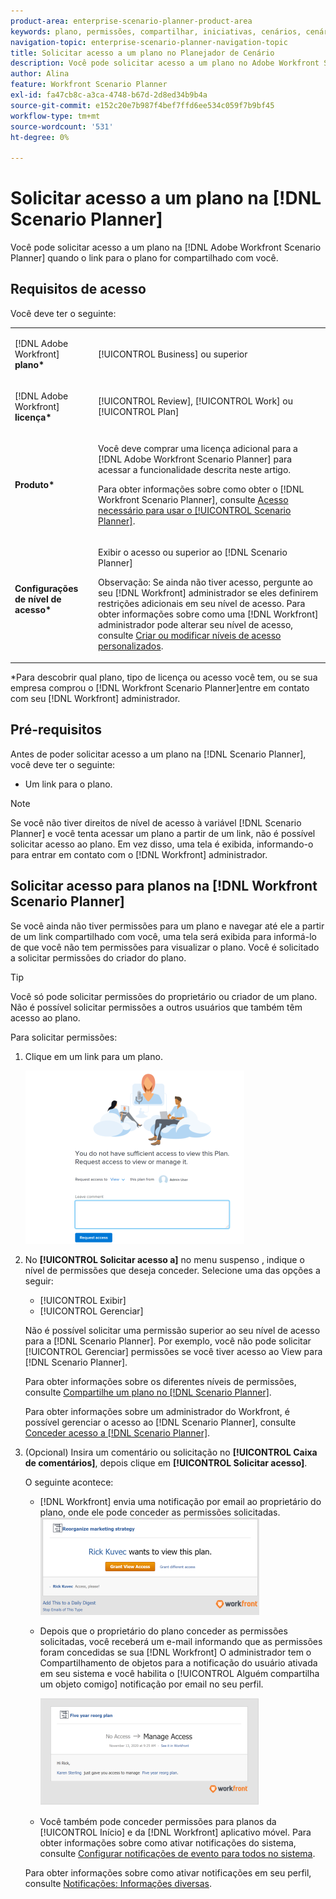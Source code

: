 ```yaml
---
product-area: enterprise-scenario-planner-product-area
keywords: plano, permissões, compartilhar, iniciativas, cenários, cenário
navigation-topic: enterprise-scenario-planner-navigation-topic
title: Solicitar acesso a um plano no Planejador de Cenário
description: Você pode solicitar acesso a um plano no Adobe Workfront Scenario Planner quando o link para o plano for compartilhado com você.
author: Alina
feature: Workfront Scenario Planner
exl-id: fa47cb8c-a3ca-4748-b67d-2d8ed34b9b4a
source-git-commit: e152c20e7b987f4bef7ffd6ee534c059f7b9bf45
workflow-type: tm+mt
source-wordcount: '531'
ht-degree: 0%

---
```


# Solicitar acesso a um plano na [!DNL Scenario Planner]

Você pode solicitar acesso a um plano na [!DNL Adobe Workfront Scenario Planner] quando o link para o plano for compartilhado com você.

## Requisitos de acesso

Você deve ter o seguinte:

<table style="table-layout:auto"> 
 <col> 
 <col> 
 <tbody> 
  <tr> 
   <td> <p>[!DNL Adobe Workfront]<b> plano*</b> </p> </td> 
   <td>[!UICONTROL Business] ou superior</td> 
  </tr> 
  <tr> 
   <td> <p>[!DNL Adobe Workfront]<b> licença*</b> </p> </td> 
   <td> <p>[!UICONTROL Review], [!UICONTROL Work] ou [!UICONTROL Plan]</p> </td> 
  </tr> 
  <tr> 
   <td><strong>Produto*</strong> </td> 
   <td> <p>Você deve comprar uma licença adicional para a [!DNL Adobe Workfront Scenario Planner] para acessar a funcionalidade descrita neste artigo.</p> <p>Para obter informações sobre como obter o [!DNL Workfront Scenario Planner], consulte <a href="../scenario-planner/access-needed-to-use-sp.md" class="MCXref xref">Acesso necessário para usar o [!UICONTROL Scenario Planner]</a>. </p> </td> 
  </tr> 
  <tr data-mc-conditions=""> 
   <td><strong>Configurações de nível de acesso*</strong> </td> 
   <td> <p>Exibir o acesso ou superior ao [!DNL Scenario Planner]</p> <p>Observação: Se ainda não tiver acesso, pergunte ao seu [!DNL Workfront] administrador se eles definirem restrições adicionais em seu nível de acesso. Para obter informações sobre como uma [!DNL Workfront] administrador pode alterar seu nível de acesso, consulte <a href="../administration-and-setup/add-users/configure-and-grant-access/create-modify-access-levels.md" class="MCXref xref">Criar ou modificar níveis de acesso personalizados</a>.</p> </td> 
  </tr> 
 </tbody> 
</table>

&#42;Para descobrir qual plano, tipo de licença ou acesso você tem, ou se sua empresa comprou o [!DNL Workfront Scenario Planner]entre em contato com seu [!DNL Workfront] administrador.

## Pré-requisitos

Antes de poder solicitar acesso a um plano na [!DNL Scenario Planner], você deve ter o seguinte:

* Um link para o plano.

>[!NOTE]
>
>Se você não tiver direitos de nível de acesso à variável [!DNL Scenario Planner] e você tenta acessar um plano a partir de um link, não é possível solicitar acesso ao plano. Em vez disso, uma tela é exibida, informando-o para entrar em contato com o [!DNL Workfront] administrador.

## Solicitar acesso para planos na [!DNL Workfront Scenario Planner]

Se você ainda não tiver permissões para um plano e navegar até ele a partir de um link compartilhado com você, uma tela será exibida para informá-lo de que você não tem permissões para visualizar o plano. Você é solicitado a solicitar permissões do criador do plano.

>[!TIP]
>
>Você só pode solicitar permissões do proprietário ou criador de um plano. Não é possível solicitar permissões a outros usuários que também têm acesso ao plano.

Para solicitar permissões:

1. Clique em um link para um plano.

   ![](assets/request-access-to-plan-350x277.png)

1. No **[!UICONTROL Solicitar acesso a]** no menu suspenso , indique o nível de permissões que deseja conceder. Selecione uma das opções a seguir:

   * [!UICONTROL Exibir]
   * [!UICONTROL Gerenciar]

   Não é possível solicitar uma permissão superior ao seu nível de acesso para a [!DNL Scenario Planner]. Por exemplo, você não pode solicitar [!UICONTROL Gerenciar] permissões se você tiver acesso ao View para [!DNL Scenario Planner].

   Para obter informações sobre os diferentes níveis de permissões, consulte [Compartilhe um plano no [!DNL Scenario Planner]](../scenario-planner/share-a-plan.md).

   Para obter informações sobre um administrador do Workfront, é possível gerenciar o acesso ao [!DNL Scenario Planner], consulte [Conceder acesso a [!DNL Scenario Planner]](../administration-and-setup/add-users/configure-and-grant-access/grant-access-sp.md).

1. (Opcional) Insira um comentário ou solicitação no **[!UICONTROL Caixa de comentários]**, depois clique em **[!UICONTROL Solicitar acesso]**.

   O seguinte acontece:

   * [!DNL Workfront] envia uma notificação por email ao proprietário do plano, onde ele pode conceder as permissões solicitadas.\
      ![](assets/request-access-to-plan-email-350x156.png)

   * Depois que o proprietário do plano conceder as permissões solicitadas, você receberá um e-mail informando que as permissões foram concedidas se sua [!DNL Workfront] O administrador tem o Compartilhamento de objetos para a notificação do usuário ativada em seu sistema e você habilita o [!UICONTROL Alguém compartilha um objeto comigo] notificação por email no seu perfil.

      ![](assets/access-granted-to-plan-email-350x172.png)

   * Você também pode conceder permissões para planos da [!UICONTROL Início] e da [!DNL Workfront] aplicativo móvel.
   Para obter informações sobre como ativar notificações do sistema, consulte [Configurar notificações de evento para todos no sistema](../administration-and-setup/manage-workfront/emails/configure-event-notifications-for-everyone-in-the-system.md).

   Para obter informações sobre como ativar notificações em seu perfil, consulte [Notificações: Informações diversas](../workfront-basics/using-notifications/notifications-misc-information.md).
